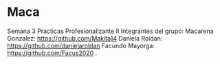 # Maca
Semana 3 Practicas Profesionalizante II
Integrantes del grupo:
Macarena Gonzalez: https://github.com/Makita14
Daniela Roldan: https://github.com/danielaroldan
Facundo Mayorga: https://github.com/Facus2020
.
